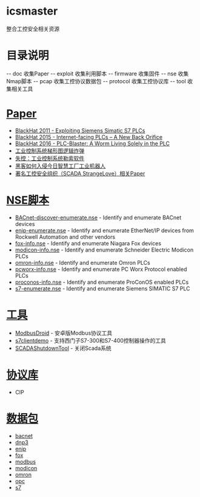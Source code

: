 # icsmaster
整合工控安全相关资源


# 目录说明

-- doc         收集Paper
-- exploit     收集利用脚本
-- firmware    收集固件
-- nse         收集Nmap脚本
-- pcap        收集工控协议数据包
-- protocol    收集工控协议库
-- tool        收集相关工具


# [Paper](https://github.com/w3h/icsmaster/tree/master/doc)

* [BlackHat 2011 - Exploiting Siemens Simatic S7 PLCs](https://github.com/w3h/icsmaster/blob/master/doc/%E5%9B%BD%E5%A4%96/Exploiting%20Siemens%20Simatic%20S7%20PLCs.pdf)
* [BlackHat 2015 - Internet-facing PLCs – A New Back Orifice](https://github.com/w3h/icsmaster/blob/master/doc/%E5%9B%BD%E5%A4%96/us-15-Klick-Internet-Facing-PLCs-A-New-Back-Orifice-wp.pdf)
* [BlackHat 2016 - PLC-Blaster: A Worm Living Solely in the PLC](https://github.com/w3h/icsmaster/blob/master/doc/%E5%9B%BD%E5%A4%96/asia-16-Spenneberg-PLC-Blaster-A-Worm-Living-Solely-In-The-PLC-wp.pdf)
* [工业控制系统梯形图逻辑炸弹](https://github.com/w3h/icsmaster/blob/master/doc/%E5%9B%BD%E5%A4%96/On%20Ladder%20Logic%20Bombs%20in%20Industrial%20Control%20Systems.pdf)
* [失控：工业控制系统勒索软件](https://github.com/w3h/icsmaster/blob/master/doc/%E5%9B%BD%E5%A4%96/plcransomware.pdf)
* [黑客如何入侵今日智慧工厂工业机器人](https://github.com/w3h/icsmaster/blob/master/doc/%E5%9B%BD%E5%A4%96/wp-industrial-robot-security.pdf)
* [著名工控安全组织（SCADA StrangeLove）相关Paper](https://github.com/w3h/icsmaster/tree/master/doc/%E5%9B%BD%E5%A4%96/SCADA%20StrangeLove)


# [NSE脚本](https://github.com/w3h/icsmaster/tree/master/nse)

* [BACnet-discover-enumerate.nse](https://github.com/w3h/icsmaster/blob/master/nse/BACnet-discover-enumerate.nse) - Identify and enumerate BACnet devices
* [enip-enumerate.nse](https://github.com/w3h/icsmaster/blob/master/nse/enip-enumerate.nse) - Identify and enumerate EtherNet/IP devices from Rockwell Automation and other vendors
* [fox-info.nse](https://github.com/w3h/icsmaster/blob/master/nse/fox-info.nse) - Identify and enumerate Niagara Fox devices
* [modicon-info.nse](https://github.com/w3h/icsmaster/blob/master/nse/modicon-info.nse) - Identify and enumerate Schneider Electric Modicon PLCs
* [omron-info.nse](https://github.com/w3h/icsmaster/blob/master/nse/omron-info.nse) - Identify and enumerate Omron PLCs
* [pcworx-info.nse](https://github.com/w3h/icsmaster/blob/master/nse/pcworx-info.nse) - Identify and enumerate PC Worx Protocol enabled PLCs
* [proconos-info.nse](https://github.com/w3h/icsmaster/blob/master/nse/pcworx-info.nse) - Identify and enumerate ProConOS enabled PLCs
* [s7-enumerate.nse](https://github.com/w3h/icsmaster/blob/master/nse/s7-enumerate.nse) - Identify and enumerate Siemens SIMATIC S7 PLC


# [工具](https://github.com/w3h/icsmaster/tree/master/tool)

* [ModbusDroid](https://github.com/w3h/icsmaster/blob/master/tool/ModbusDroid.apk) - 安卓版Modbus协议工具
* [s7clientdemo](https://github.com/w3h/icsmaster/blob/master/tool/s7clientdemo.rar) - 支持西门子S7-300和S7-400控制器操作的工具
* [SCADAShutdownTool](https://github.com/w3h/icsmaster/blob/master/tool/SCADAShutdownTool-v1.0-Beta.zip) - 关闭Scada系统

# [协议库](https://github.com/w3h/icsmaster/tree/master/protocol)

* CIP

# [数据包](https://github.com/w3h/icsmaster/tree/master/pcap)

* [bacnet](https://github.com/w3h/icsmaster/tree/master/pcap/bacnet)
* [dnp3](https://github.com/w3h/icsmaster/tree/master/pcap/dpn3)
* [enip](https://github.com/w3h/icsmaster/tree/master/pcap/enip)
* [fox](https://github.com/w3h/icsmaster/tree/master/pcap/fox)
* [modbus](https://github.com/w3h/icsmaster/tree/master/pcap/modbus)
* [modicon](https://github.com/w3h/icsmaster/tree/master/pcap/modicon)
* [omron](https://github.com/w3h/icsmaster/tree/master/pcap/omron)
* [opc](https://github.com/w3h/icsmaster/tree/master/pcap/opc)
* [s7](https://github.com/w3h/icsmaster/tree/master/pcap/s7)




